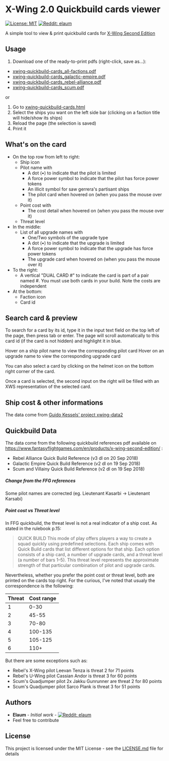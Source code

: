 # X-Wing 2.0 Quickbuild cards viewer
[![License: MIT](https://img.shields.io/badge/License-MIT-yellow.svg)](https://opensource.org/licenses/MIT)
[![Reddit: elaum](https://img.shields.io/badge/Reddit-Elaum-blue.svg)](https://www.reddit.com/u/elaum)

A simple tool to view & print quickbuild cards for [X-Wing Second Edition](https://www.fantasyflightgames.com/en/products/x-wing-second-edition/)

## Usage
1. Download one of the ready-to-print pdfs (right-click, save as...):
- [xwing-quickbuild-cards_all-factions.pdf](https://github.com/mootoneu/xwing-quickbuild-cards/tree/master/dist/xwing-quickbuild-cards_all-factions.pdf)
- [xwing-quickbuild-cards_galactic-empire.pdf](https://github.com/mootoneu/xwing-quickbuild-cards/tree/master/dist/xwing-quickbuild-cards_galactic-empire.pdf)
- [xwing-quickbuild-cards_rebel-alliance.pdf](https://github.com/mootoneu/xwing-quickbuild-cards/tree/master/dist/xwing-quickbuild-cards_rebel-alliance.pdf)
- [xwing-quickbuild-cards_scum.pdf](https://github.com/mootoneu/xwing-quickbuild-cards/tree/master/dist/xwing-quickbuild-cards_scum.pdf)

or

1. Go to [xwing-quickbuild-cards.html](https://mootoneu.github.io/xwing-quickbuild-cards/xwing-quickbuild-cards.html)
2. Select the ships you want on the left side bar (clicking on a faction title will hide/show its ships)
3. Reload the page (the selection is saved)
4. Print it

## What's on the card
- On the top row from left to right:
  - Ship icon
  - Pilot name with
    - A dot (•) to indicate that the pilot is limited
    - A force power symbol to indicate that the pilot has force power tokens
    - An illicit symbol for saw gerrera's partisant ships
    - The pilot card when hovered on (when you pass the mouse over it)
  - Point cost with
    - The cost detail when hovered on (when you pass the mouse over it)
  - Threat level
- In the middle:
  - List of all upgrade names with
    - One/Two symbols of the upgrade type
    - A dot (•) to indicate that the upgrade is limited
    - A force power symbol to indicate that the upgrade has force power tokens
    - The upgrade card when hovered on (when you pass the mouse over it)
- To the right:
  - A vertical "DUAL CARD #" to indicate the card is part of a pair named #. You must use both cards in your build. Note the costs are independent
- At the bottom:
  - Faction icon
  - Card id

## Search card & preview
To search for a card by its id, type it in the input text field on the top left of the page, then press tab or enter. The page will scroll automatically to this card id (if the card is not hidden) and highlight it in blue.

Hover on a ship pilot name to view the corresponding pilot card
Hover on an upgrade name to view the corresponding upgrade card

You can also select a card by clicking on the helmet icon on the bottom right corner of the card.

Once a card is selected, the second input on the right will be filled with an XWS representation of the selected card.

## Ship cost & other informations
The data come from [Guido Kessels' project xwing-data2](https://github.com/guidokessels/xwing-data2/)

## Quickbuild Data
The data come from the following quickbuild references pdf available on https://www.fantasyflightgames.com/en/products/x-wing-second-edition/ :
- Rebel Alliance Quick Build Reference (v3 dl on 20 Sep 2018)
- Galactic Empire Quick Build Reference (v2 dl on 19 Sep 2018)
- Scum and Villainy Quick Build Reference (v2 dl on 19 Sep 2018)

##### Change from the FFG references
 Some pilot names are corrected (eg. Lieutenant Kasarbi -> Lieutenant Karsabi)

##### Point cost vs Threat level
In FFG quickbuild, the threat level is not a real indicator of a ship cost.
As stated in the rulebook p.15:
>    QUICK BUILD
>    This mode of play offers players a way to create a squad quickly using predefined selections. Each ship comes with Quick Build cards that list different options for that ship. Each option consists of a ship card, a number of upgrade cards, and a threat level (a number of bars 1–5). This threat level represents the approximate strength of that particular combination of pilot and upgrade cards.

Nevertheless, whether you prefer the point cost or threat level, both are printed on the cards top right.
For the curious, I've noted that usualy the correspondence is the following:

| Threat | Cost range |
| --- | --- |
| 1 | 0-30 |
| 2 | 45-55 |
| 3 | 70-80 |
| 4 | 100-135 |
| 5 | 105-125 |
| 6 | 110+ |

But there are some exceptions such as:
 - Rebel's X-Wing pilot Leevan Tenza is threat 2 for 71 points
 - Rebel's U-Wing pilot Cassian Andor is threat 3 for 60 points
 - Scum's Quadjumper pilot 2x Jakku Gunrunner are threat 2 for 80 points
 - Scum's Quadjumper pilot Sarco Plank is threat 3 for 51 points

## Authors

* **Elaum** - *Initial work* - [![Reddit: elaum](https://img.shields.io/badge/Reddit-Elaum-blue.svg)](https://www.reddit.com/u/elaum)
* Feel free to contribute

## License

This project is licensed under the MIT License - see the [LICENSE.md](LICENSE.md) file for details
